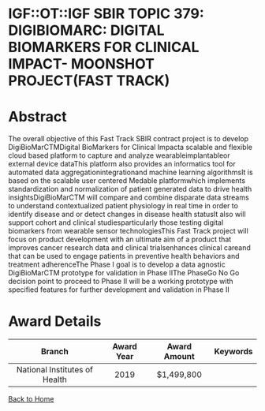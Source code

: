 
IGF::OT::IGF SBIR TOPIC 379: DIGIBIOMARC: DIGITAL BIOMARKERS FOR CLINICAL IMPACT- MOONSHOT PROJECT(FAST TRACK)
==============================================================================================================

# Abstract


The overall objective of this Fast Track SBIR contract project is to develop DigiBioMarCTMDigital BioMarkers for Clinical Impacta scalable and flexible cloud based platform to capture and analyze wearableimplantableor external device dataThis platform also provides an informatics tool for automated data aggregationintegrationand machine learning algorithmsIt is based on the scalable user centered Medable platformwhich implements standardization and normalization of patient generated data to drive health insightsDigiBioMarCTM will compare and combine disparate data streams to understand contextualized patient physiology in real time in order to identify disease and or detect changes in disease health statusIt also will support cohort and clinical studiesparticularly those testing digital biomarkers from wearable sensor technologiesThis Fast Track project will focus on product development with an ultimate aim of a product that improves cancer research data and clinical trialsenhances clinical careand that can be used to engage patients in preventive health behaviors and treatment adherenceThe Phase I goal is to develop a data agnostic DigiBioMarCTM prototype for validation in Phase IIThe PhaseGo No Go decision point to proceed to Phase II will be a working prototype with specified features for further development and validation in Phase II  

# Award Details

|Branch|Award Year|Award Amount|Keywords|
| :---: | :---: | :---: | :---: |
|National Institutes of Health|2019|$1,499,800||
  
  


[Back to Home](https://github.com/chrischow/dod_sbir_awards/Reports/JH/#2234)